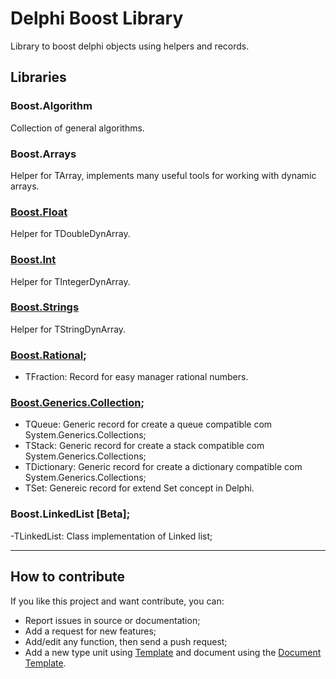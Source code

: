 # Delphi Boost Library

Library to boost delphi objects using helpers and records.

## Libraries
### Boost.Algorithm
Collection of general algorithms.
### Boost.Arrays
Helper for TArray, implements many useful tools for working with dynamic arrays.
### [Boost.Float](Documentation/Boost.Float.md)
Helper for TDoubleDynArray. 
### [Boost.Int](Documentation/Boost.Int.md)
Helper for TIntegerDynArray. 
### [Boost.Strings](Documentation/Boost.Strings.md)
Helper for TStringDynArray.
### [Boost.Rational](Documentation/Boost.Rational.md);
 - TFraction: Record for easy manager rational numbers.
### [Boost.Generics.Collection](Documentation/Boost.Generics.Collection.md);
 - TQueue<T>: Generic record for create a queue compatible com System.Generics.Collections;
 - TStack<T>: Generic record for create a stack compatible com System.Generics.Collections;
 - TDictionary<T>:  Generic record for create a dictionary compatible com System.Generics.Collections;
 - TSet<T>: Genereic record for extend Set concept in Delphi.  
### Boost.LinkedList [Beta];
 -TLinkedList<T>: Class implementation of Linked list; 	
<hr width=”100%”>

## How to contribute

If you like this project and want contribute, you can:

- Report issues in source or documentation;
- Add a request for new features;
- Add/edit any function, then send a push request;
- Add a new type unit using [Template](Source/Template/Boost.Template.pas) and document using the [Document Template](Documentation/Boost.Template.md).
